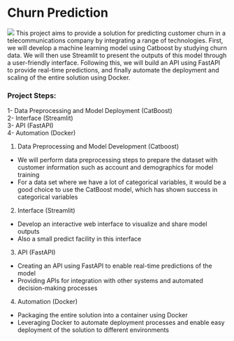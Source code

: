 # Churn Prediction
<img src="https://blog.usetada.com/hubfs/Customer%20Churn%20and%20How%20to%20Stop%20It.png#keepProtocol">
This project aims to provide a solution for predicting customer churn in a telecommunications company by integrating a range of technologies. First, we will develop a machine learning model using Catboost by studying churn data. We will then use Streamlit to present the outputs of this model through a user-friendly interface. Following this, we will build an API using FastAPI to provide real-time predictions, and finally automate the deployment and scaling of the entire solution using Docker.  

### Project Steps:  
1- Data Preprocessing and Model Deployment (CatBoost)  
2- Interface (Streamlit)  
3- API (FastAPI)  
4- Automation (Docker)  
1. Data Preprocessing and Model Development (Catboost)  
- We will perform data preprocessing steps to prepare the dataset with customer information such as account and demographics for model training  
- For a data set where we have a lot of categorical variables, it would be a good choice to use the CatBoost model, which has shown success in categorical variables  
2. Interface (Streamlit)  
- Develop an interactive web interface to visualize and share model outputs  
- Also a small predict facility in this interface  
3. API (FastAPI)  
- Creating an API using FastAPI to enable real-time predictions of the model  
- Providing APls for integration with other systems and automated decision-making processes  
4. Automation (Docker)  
- Packaging the entire solution into a container using Docker  
- Leveraging Docker to automate deployment processes and enable easy deployment of the solution to different environments
